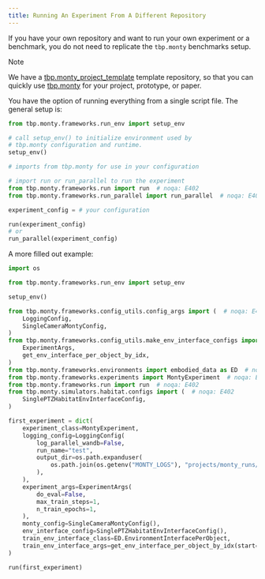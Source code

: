 ```yaml
---
title: Running An Experiment From A Different Repository
---
```


If you have your own repository and want to run your own experiment or a benchmark, you do not need to replicate the `tbp.monty` benchmarks setup.

> [!NOTE]
>
> We have a [tbp.monty_project_template](https://github.com/thousandbrainsproject/tbp.monty_project_template) template repository, so that you can quickly use [tbp.monty](https://github.com/thousandbrainsproject/tbp.monty) for your project, prototype, or paper.

You have the option of running everything from a single script file. The general setup is:

```python
from tbp.monty.frameworks.run_env import setup_env

# call setup_env() to initialize environment used by
# tbp.monty configuration and runtime.
setup_env()

# imports from tbp.monty for use in your configuration

# import run or run_parallel to run the experiment
from tbp.monty.frameworks.run import run  # noqa: E402
from tbp.monty.frameworks.run_parallel import run_parallel  # noqa: E402

experiment_config = # your configuration

run(experiment_config)
# or
run_parallel(experiment_config)
```

A more filled out example:

```python
import os

from tbp.monty.frameworks.run_env import setup_env

setup_env()

from tbp.monty.frameworks.config_utils.config_args import (  # noqa: E402
    LoggingConfig,
    SingleCameraMontyConfig,
)
from tbp.monty.frameworks.config_utils.make_env_interface_configs import (  # noqa: E402
    ExperimentArgs,
    get_env_interface_per_object_by_idx,
)
from tbp.monty.frameworks.environments import embodied_data as ED  # noqa: E402
from tbp.monty.frameworks.experiments import MontyExperiment  # noqa: E402
from tbp.monty.frameworks.run import run  # noqa: E402
from tbp.monty.simulators.habitat.configs import (  # noqa: E402
    SinglePTZHabitatEnvInterfaceConfig,
)

first_experiment = dict(
    experiment_class=MontyExperiment,
    logging_config=LoggingConfig(
        log_parallel_wandb=False,
        run_name="test",
        output_dir=os.path.expanduser(
            os.path.join(os.getenv("MONTY_LOGS"), "projects/monty_runs/test")
        ),
    ),
    experiment_args=ExperimentArgs(
        do_eval=False,
        max_train_steps=1,
        n_train_epochs=1,
    ),
    monty_config=SingleCameraMontyConfig(),
    env_interface_config=SinglePTZHabitatEnvInterfaceConfig(),
    train_env_interface_class=ED.EnvironmentInterfacePerObject,
    train_env_interface_args=get_env_interface_per_object_by_idx(start=0, stop=1),
)

run(first_experiment)
```
